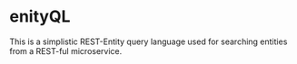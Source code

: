 # enityQL
This is a simplistic REST-Entity query language used for searching entities from a REST-ful microservice.
